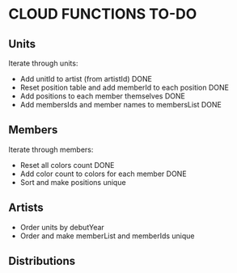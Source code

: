 # CLOUD FUNCTIONS TO-DO

## Units

Iterate through units:

- Add unitId to artist (from artistId) DONE
- Reset position table and add memberId to each position DONE
- Add positions to each member themselves DONE
- Add membersIds and member names to membersList DONE

## Members

Iterate through members:

- Reset all colors count DONE
- Add color count to colors for each member DONE
- Sort and make positions unique

## Artists

- Order units by debutYear
- Order and make memberList and memberIds unique

## Distributions
